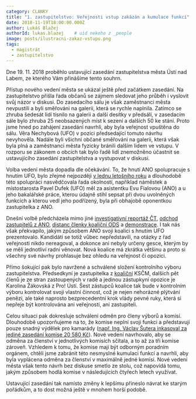 ```yaml
---
category: CLANKY
title: "1. zastupitelstvo: Veřejnosti vstup zakázán a kumulace funkcí"
date: 2018-11-19T18:00:00.000Z
author: Lukáš Blažej
authorId: lukas.blazej    # uid nekoho z _people
image: posts/ilustracni-zakaz-vstupu.png
tags:
  - magistrát
  - zastupitelstvo
---
```


Dne 19. 11. 2018 proběhlo ustavující zasedání zastupitelstva města Ústí nad Labem, ze kterého Vám přinášíme tento souhrn.

Přístup nového vedení města se ukázal ještě před začátkem zasedání. Na zastupitelstvo přišla řada občanů se zájmem sledovat jeho průběh i vyslovit svůj názor v diskusi. Do zasedacího sálu je však zaměstnanci města nevpustili a byli směřováni na galerii, která se rychle naplnila. Zatímco se zhruba šedesát lidí tísnilo na galerii a další desítky v předsálí, v zasedacím sále bylo zhruba 25 neobsazených míst k sezení a dalších 50 ke stání. Proto jsme hned po zahájení zasedání navrhli, aby byla veřejnost vpuštěna do sálu. Věra Nechybová (UFO) v pozici předsedající tomuto návrhu nevyhověla. Nadále byli všichni občané směřováni na galerii, která však byla plná a zaměstnanci města fyzicky bránili dalším lidem ve vstupu. V rozporu se zákonem o obcích tak bylo řadě lidí znemožněno účastnit se ustavujícího zasedání zastupitelstva a vystupovat v diskusi.

Volba vedení města dopadla dle očekávání. To, že hnutí ANO spolupracuje s hnutím UFO, bylo zřejmé nejpozději [v lednu letošního roku](https://raw.githubusercontent.com/pirati-web/usti.pirati.cz/master/assets/img/posts/2018-11-19-dittrich-rezignace.jpg) a dlouhodobě této spolupráci nasvědčovala řada okolností, například náměstek a místostarosta Pavel Dufek (UFO) měl za asistentku Evu Fialovou (ANO) a u jeho bakalářské práce, kterou údajně stihl sepsat při dvou uvolněných funkcích a kterou vedl jeho podřízený, byla při obhajobě oponentkou zastupitelka z ANO.

Dnešní volbě předcházela mimo jiné [investigativní reportáž ČT](https://www.ceskatelevize.cz/porady/1142743803-reporteri-ct/218452801240035/), [odchod zastupitelů z ANO](https://usti.idnes.cz/obvody-nestemice-komunalni-volby-koalice-vase-usti-s-pro-usti-odchod-ano-zmena-na-strekove-g84-/usti-zpravy.aspx?c=A181107_090352_usti-zpravy_vac2), [distanc členky koaliční ODS](https://www.facebook.com/lenka.cerna.7902/posts/10217660335879294) a [demonstrace](https://usti.idnes.cz/petr-nedvedicky-hnuti-ano-primator-demonstrace-sest-desitek-lidi-usti-nad-labem-krupka-gra-/usti-zpravy.aspx?c=A181115_439694_usti-zpravy_mi). I tak nás však překvapilo, jakým způsobem ANO svoji koalici s hnutím UFO prezentovalo. Kandidáti se totiž vůbec nepředstavili, na otázky z řad veřejnosti nikdo nereagoval, a dokonce ani nebyly určeny gesce, kterým by se měli jednotliví radní věnovat. Nová koalice má zkrátka většinu a proto si všechny své návrhy prohlasuje bez ohledu na veřejnost či opozici.

Přímo šokující pak bylo navržené a schválené složení kontrolního výboru zastupitelstva. Předsedkyní je zastupitelka z [koaliční](https://ustecky.denik.cz/zpravy_region/severni-terasu-zachvatila-revoluce-vase-usti-konci-do-vedeni-nastupuje-ano-20181105.html) KSČM, dalších pět členů je ze stran zastoupených v radě a jedinou zástupkyní opozice je Karolina Žákovská z Pro! Ústí. Šest zástupců koalice tak bude v kontrolním výboru kontrolovat svoji vlastní činnost, což je nejen nehorázné plýtvání penězi, ale také naprosto bezprecedentní krok vlády pevné ruky, která si nepřeje být kontrolována ani veřejností, ani zastupiteli.

Celou situaci pak dokresluje schválení odměn pro členy výborů a komisí. Dlouhodobě upozorňujeme na to, že komise neplní svoji funkci a představují pouze snadný výdělek pro kamarády ([např. Ing. Václav Šutera inkasoval za jediné zasedání komise 20 580 Kč](https://usti.pirati.cz/aktuality/26-zasedani-zastupitelstva.html)). Nové vedení navrhovalo, aby se odměna za členství v jednotlivých komisích sčítala, a to až za tři komise zároveň. Vzhledem k tomu, že komise mají být odborným poradním orgánem, chtěli jsme zabránit této nesmyslné kumulaci funkcí a navrhli, aby byla vyplácena odměna za členství v maximálně jedné komisi. Nové vedení města však tento návrh bez diskuse smetlo ze stolu, což napovídá tomu, jakým způsobem hodlá komise v následujících čtyřech letech využívat.

Ustavující zasedání tak namísto změny k lepšímu přineslo návrat ke starým pořádkům, a to dost možná ještě v mnohem horší podobě.
